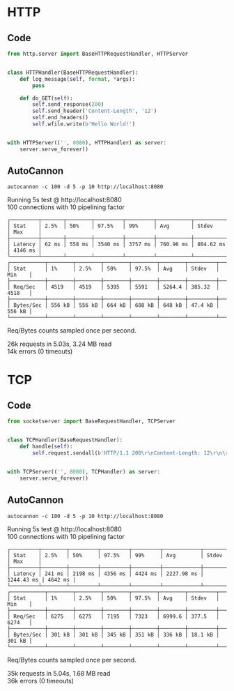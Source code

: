 # HTTP

## Code

```python
from http.server import BaseHTTPRequestHandler, HTTPServer


class HTTPHandler(BaseHTTPRequestHandler):
    def log_message(self, format, *args):
        pass

    def do_GET(self):
        self.send_response(200)
        self.send_header('Content-Length', '12')
        self.end_headers()
        self.wfile.write(b'Hello World!')


with HTTPServer(('', 8080), HTTPHandler) as server:
    server.serve_forever()
```

## AutoCannon

```shell
autocannon -c 100 -d 5 -p 10 http://localhost:8080
```

Running 5s test @ http://localhost:8080 \
100 connections with 10 pipelining factor

```text
┌─────────┬───────┬────────┬─────────┬─────────┬───────────┬───────────┬─────────┐
│ Stat    │ 2.5%  │ 50%    │ 97.5%   │ 99%     │ Avg       │ Stdev     │ Max     │
├─────────┼───────┼────────┼─────────┼─────────┼───────────┼───────────┼─────────┤
│ Latency │ 62 ms │ 558 ms │ 3540 ms │ 3757 ms │ 760.96 ms │ 804.62 ms │ 4146 ms │
└─────────┴───────┴────────┴─────────┴─────────┴───────────┴───────────┴─────────┘
┌───────────┬────────┬────────┬────────┬────────┬────────┬─────────┬────────┐
│ Stat      │ 1%     │ 2.5%   │ 50%    │ 97.5%  │ Avg    │ Stdev   │ Min    │
├───────────┼────────┼────────┼────────┼────────┼────────┼─────────┼────────┤
│ Req/Sec   │ 4519   │ 4519   │ 5395   │ 5591   │ 5264.4 │ 385.32  │ 4518   │
├───────────┼────────┼────────┼────────┼────────┼────────┼─────────┼────────┤
│ Bytes/Sec │ 556 kB │ 556 kB │ 664 kB │ 688 kB │ 648 kB │ 47.4 kB │ 556 kB │
└───────────┴────────┴────────┴────────┴────────┴────────┴─────────┴────────┘
```

Req/Bytes counts sampled once per second.

26k requests in 5.03s, 3.24 MB read \
14k errors (0 timeouts)

# TCP

## Code

```python
from socketserver import BaseRequestHandler, TCPServer


class TCPHandler(BaseRequestHandler):
    def handle(self):
        self.request.sendall(b'HTTP/1.1 200\r\nContent-Length: 12\r\n\r\nHello world!')


with TCPServer(('', 8080), TCPHandler) as server:
    server.serve_forever()
```

## AutoCannon

```shell
autocannon -c 100 -d 5 -p 10 http://localhost:8080
```

Running 5s test @ http://localhost:8080 \
100 connections with 10 pipelining factor

```text
┌─────────┬────────┬─────────┬─────────┬─────────┬────────────┬────────────┬─────────┐
│ Stat    │ 2.5%   │ 50%     │ 97.5%   │ 99%     │ Avg        │ Stdev      │ Max     │
├─────────┼────────┼─────────┼─────────┼─────────┼────────────┼────────────┼─────────┤
│ Latency │ 241 ms │ 2198 ms │ 4356 ms │ 4424 ms │ 2227.98 ms │ 1244.43 ms │ 4642 ms │
└─────────┴────────┴─────────┴─────────┴─────────┴────────────┴────────────┴─────────┘
┌───────────┬────────┬────────┬────────┬────────┬────────┬─────────┬────────┐
│ Stat      │ 1%     │ 2.5%   │ 50%    │ 97.5%  │ Avg    │ Stdev   │ Min    │
├───────────┼────────┼────────┼────────┼────────┼────────┼─────────┼────────┤
│ Req/Sec   │ 6275   │ 6275   │ 7195   │ 7323   │ 6999.6 │ 377.5   │ 6274   │
├───────────┼────────┼────────┼────────┼────────┼────────┼─────────┼────────┤
│ Bytes/Sec │ 301 kB │ 301 kB │ 345 kB │ 351 kB │ 336 kB │ 18.1 kB │ 301 kB │
└───────────┴────────┴────────┴────────┴────────┴────────┴─────────┴────────┘
```

Req/Bytes counts sampled once per second.

35k requests in 5.04s, 1.68 MB read \
36k errors (0 timeouts)